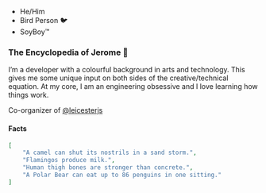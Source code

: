 * He/Him
* Bird Person 🐦
* SoyBoy™️

### The Encyclopedia of Jerome 👋

I’m a developer with a colourful background in arts and technology. This gives me some unique input on both sides of the creative/technical equation. At my core, I am an engineering obsessive and I love learning how things work.

Co-organizer of [@leicesterjs](https://twitter.com/leicesterjs)

#### Facts
```json
[
    "A camel can shut its nostrils in a sand storm.",
    "Flamingos produce milk.",
    "Human thigh bones are stronger than concrete.",
    "A Polar Bear can eat up to 86 penguins in one sitting."
]
```
